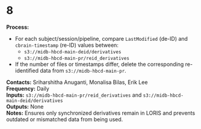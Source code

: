 
# 8



<p><strong>Process:</strong></p>
<ul>
  <li>For each subject/session/pipeline, compare <code>LastModified</code> (de-ID) and <code>cbrain-timestamp</code> (re-ID) values between:
    <ul>
      <li><code>s3://midb-hbcd-main-deid/derivatives</code></li>
      <li><code>s3://midb-hbcd-main-pr/reid_derivatives</code></li>
    </ul>
  </li>
  <li>If the number of files or timestamps differ, delete the corresponding re-identified data from <code>s3://midb-hbcd-main-pr</code>.</li>
</ul>

<p><strong>Contacts:</strong> Sriharshitha Anuganti, Monalisa Bilas, Erik Lee<br>
<strong>Frequency:</strong> Daily<br>
<strong>Inputs:</strong> <code>s3://midb-hbcd-main-pr/reid_derivatives</code> and <code>s3://midb-hbcd-main-deid/derivatives</code><br>
<strong>Outputs:</strong> None<br>
<strong>Notes:</strong> Ensures only synchronized derivatives remain in LORIS and prevents outdated or mismatched data from being used.</p>
